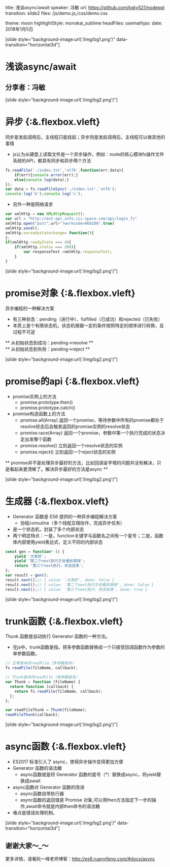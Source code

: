 title: 浅谈async/await
speaker: 冯敏
url: https://github.com/ksky521/nodeppt
transition: slide2
files: /js/demo.js,/css/demo.css

theme: moon
highlightStyle: monokai_sublime
headFiles:
usemathjax:
date: 2018年1月5日

[slide style="background-image:url('/img/bg1.png')" data-transition="horizontal3d"]

# 浅谈async/await
## 分享者：冯敏

[slide style="background-image:url('/img/bg2.png')"]

# 异步 {:&.flexbox.vleft}
同步是发起调用后，主线程只能挂起；异步则是发起调用后，主线程可以做其他的事情
* js认为从硬盘上读取文件是一个异步操作，例如：node的核心模块fs操作文件系统的API，都具有同步和异步两个方法
```javascript
fs.readFile('./index.txt','utf8',function(err,data){
    if(err){console.error(err);}
    else{console.log(data);}
});
var data = fs.readFileSync('./index.txt','utf8');
console.log('b');console.log('c');
```
* 另外一种是网络请求
```javascript
var xmlHttp = new XMLHttpRequest();
var url = "http://ext-api.info.iii-space.com/api/login_fz"
xmlHttp.open("post",url+"?workcode=068108",true)
xmlHttp.send();
xmlHttp.onreadystatechange= function(){
};
if(xmlHttp.readyState === 4){
    if(xmlHttp.status === 200){
        var responseText =xmlHttp.responseText;
    }
}
```

[slide style="background-image:url('/img/bg2.png')"]

# promise对象 {:&.flexbox.vleft}
异步编程的一种解决方案
* 有三种状态：pending（进行中）、fulfilled（已成功）和rejected（已失败）
* 本质上是个有限状态机，状态机根据一定的条件按照特定的顺序进行转换，且过程不可逆

** 从初始状态到成功：pending->resolve ** <br/>
** 从初始状态到失败：pending->reject **

[slide style="background-image:url('/img/bg2.png')"]

# promise的api {:&.flexbox.vleft}
* promise实例上的方法
    * promise.prototype.then()
    * promise.prototype.catch()
* promise构造函数上的方法
    * promise.all(Array) 返回一个promise，等待参数中所有的promise都处于resolve状态后会触发返回的promise实例的resolve状态
    * promise.race(Array) 返回一个promise，参数中第一个执行完成的状态决定出发哪个函数
    * promise.resolve() 立刻返回一个resolve状态的实例
    * promise.reject() 立刻返回一个reject状态的实例

**
 promise并不是处理异步最好的方法，比如回调金字塔的问题并没有解决，只是看起来更清晰了。解决异步最好的方法是async
**


[slide style="background-image:url('/img/bg2.png')"]
# 生成器 {:&.flexbox.vleft}
* Generator 函数是 ES6 提供的一种异步编程解决方案
    * 协程coroutine（多个线程互相协作，完成异步任务）
* 是一个状态机，封装了多个内部状态
* 两个明显特点：一是，function关键字与函数名之间有一个星号；二是，函数体内部使用yield表达式，定义不同的内部状态
```javascript
const gen = function* () {
    yield '大家好';
    yield '第二个next执行才会看到我呀';
    return '第三个next执行，状态结束';
};
var result = gen();
result.next();// { value: '大家好', done: false }
result.next();// { value: '第二个next执行才会看到我呀', done: false }
result.next();// { value: '第三个next执行，状态结束', done: true }
```

[slide style="background-image:url('/img/bg2.png')"]
# trunk函数 {:&.flexbox.vleft}
Thunk 函数是自动执行 Generator 函数的一种方法。
* 在js中，trunk函数是指，把多参数函数替换成一个只接受回调函数作为参数的单参数函数。

```javascript
// 正常版本的readFile（多参数版本）
fs.readFile(fileName, callback);

// Thunk版本的readFile（单参数版本）
var Thunk = function (fileName) {
  return function (callback) {
    return fs.readFile(fileName, callback);
  };
};

var readFileThunk = Thunk(fileName);
readFileThunk(callback);
```

[slide style="background-image:url('/img/bg2.png')"]

# async函数 {:&.flexbox.vleft}

* ES2017 标准引入了 async，使得异步操作变得更加方便
* Generator 函数的语法糖
    * async函数就是将 Generator 函数的星号（*）替换成async，将yield替换成await
* async函数对 Generator 函数的改进
    * async函数自带执行器
    * async函数的返回值是 Promise 对象,可以用then方法指定下一步的操作,await命令就是内部then命令的语法糖
* 难点是错误处理机制。



[slide style="background-image:url('/img/bg2.png')" data-transition="horizontal3d"]
## 谢谢大家～_～
更多详情，请看阮一峰老师博客：http://es6.ruanyifeng.com/#docs/async